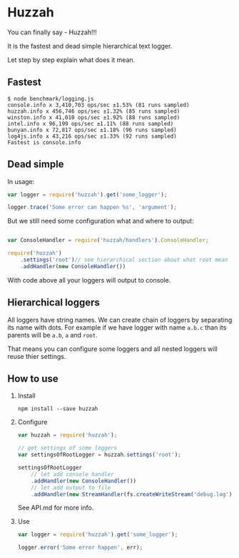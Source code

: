 # Huzzah

You can finally say - Huzzah!!!

It is the fastest and dead simple hierarchical text logger.

Let step by step explain what does it mean.

## Fastest

```
$ node benchmark/logging.js
console.info x 3,410,703 ops/sec ±1.53% (81 runs sampled)
huzzah.info x 456,746 ops/sec ±1.32% (85 runs sampled)
winston.info x 41,010 ops/sec ±1.92% (88 runs sampled)
intel.info x 96,199 ops/sec ±1.11% (88 runs sampled)
bunyan.info x 72,817 ops/sec ±1.18% (96 runs sampled)
log4js.info x 43,216 ops/sec ±1.33% (92 runs sampled)
Fastest is console.info
```

## Dead simple

In usage:

```js
var logger = require('huzzah').get('some_logger');

logger.trace('Some error can happen %s', 'argument');
```

But we still need some configuration what and where to output:
```js

var ConsoleHandler = require('huzzah/handlers').ConsoleHandler;

require('huzzah')
	.settings('root')// see hierarchical section about what root mean
	.addHandler(new ConsoleHandler())
```

With code above all your loggers will output to console.

## Hierarchical loggers

All loggers have string names. We can create chain of loggers by separating its name with dots.
For example if we have logger with name `a.b.c` than its parents will be `a.b`, `a` and `root`.

That means you can configure some loggers and all nested loggers will reuse thier settings.

## How to use

1. Install

	`npm install --save huzzah`

2. Configure

	```js
	var huzzah = require('huzzah');
	
	// get settings of some loggers
	var settingsOfRootLogger = huzzah.settings('root');
	
	settingsOfRootLogger
		// let add console handler
		.addHandler(new ConsoleHandler())
		// let add output to file
		.addHandler(new StreamHandler(fs.createWriteStream('debug.log')))
	
	```
	
	See API.md for more info.

3. Use

	```js
	var logger = require('huzzah').get('some_logger');
	
	logger.error('Some error happen', err);
	```
